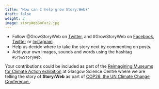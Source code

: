 ```yaml
---
title: "How can I help grow Story:Web?"
draft: false
weight: 3
image: storyWebSoFar2.jpg
---
```


- Follow @GrowStoryWeb on [Twitter](https://twitter.com/GrowStoryWeb), and #GrowStoryWeb on [Facebook](https://www.facebook.com/hashtag/GrowStoryWeb), [Twitter](https://twitter.com/search?q=%23GrowStoryWeb) or [Instagram](https://www.instagram.com/tags/GrowStoryWeb/). 
- Help us decide where to take the story next by commenting on posts. 
- Add your own images, sounds and words using the hashtag `#GrowStoryWeb`. 

Your contributions could be included as part of the [Reimagining Museums for Climate Action exhibition](https://www.museumsforclimateaction.org/) at Glasgow Science Centre where we are telling the story of **Story:Web** as part of [COP26, the UN Climate Change Conference ](https://ukcop26.org/).